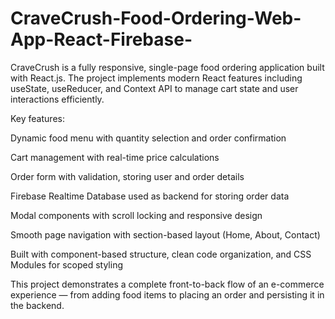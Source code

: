 # CraveCrush-Food-Ordering-Web-App-React-Firebase-
CraveCrush is a fully responsive, single-page food ordering application built with React.js. The project implements modern React features including useState, useReducer, and Context API to manage cart state and user interactions efficiently.

Key features:

Dynamic food menu with quantity selection and order confirmation

Cart management with real-time price calculations

Order form with validation, storing user and order details

Firebase Realtime Database used as backend for storing order data

Modal components with scroll locking and responsive design

Smooth page navigation with section-based layout (Home, About, Contact)

Built with component-based structure, clean code organization, and CSS Modules for scoped styling

This project demonstrates a complete front-to-back flow of an e-commerce experience — from adding food items to placing an order and persisting it in the backend.
